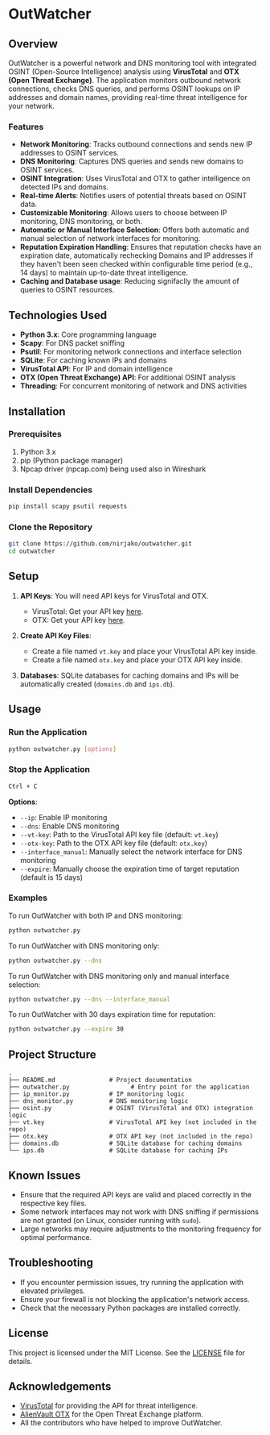 # OutWatcher

## Overview

OutWatcher is a powerful network and DNS monitoring tool with integrated OSINT (Open-Source Intelligence) analysis using **VirusTotal** and **OTX (Open Threat Exchange)**. The application monitors outbound network connections, checks DNS queries, and performs OSINT lookups on IP addresses and domain names, providing real-time threat intelligence for your network.

### Features

- **Network Monitoring**: Tracks outbound connections and sends new IP addresses to OSINT services.
- **DNS Monitoring**: Captures DNS queries and sends new domains to OSINT services.
- **OSINT Integration**: Uses VirusTotal and OTX to gather intelligence on detected IPs and domains.
- **Real-time Alerts**: Notifies users of potential threats based on OSINT data.
- **Customizable Monitoring**: Allows users to choose between IP monitoring, DNS monitoring, or both.
- **Automatic or Manual Interface Selection**: Offers both automatic and manual selection of network interfaces for monitoring.
- **Reputation Expiration Handling**: Ensures that reputation checks have an expiration date, automatically rechecking Domains and IP addresses if they haven't been seen checked within configurable time period (e.g., 14 days) to maintain up-to-date threat intelligence.
-  **Caching and Database usage**: Reducing signifaclly the amount of queries to OSINT resources.


## Technologies Used

- **Python 3.x**: Core programming language
- **Scapy**: For DNS packet sniffing
- **Psutil**: For monitoring network connections and interface selection
- **SQLite**: For caching known IPs and domains
- **VirusTotal API**: For IP and domain intelligence
- **OTX (Open Threat Exchange) API**: For additional OSINT analysis
- **Threading**: For concurrent monitoring of network and DNS activities

## Installation

### Prerequisites

1. Python 3.x
2. pip (Python package manager)
3. Npcap driver (npcap.com) being used also in Wireshark

### Install Dependencies

```bash
pip install scapy psutil requests
```

### Clone the Repository

```bash
git clone https://github.com/nirjako/outwatcher.git
cd outwatcher
```

## Setup

1. **API Keys**: You will need API keys for VirusTotal and OTX.
   - VirusTotal: Get your API key [here](https://www.virustotal.com/gui/join-us).
   - OTX: Get your API key [here](https://otx.alienvault.com/api).

2. **Create API Key Files**:
   - Create a file named `vt.key` and place your VirusTotal API key inside.
   - Create a file named `otx.key` and place your OTX API key inside.

3. **Databases**: SQLite databases for caching domains and IPs will be automatically created (`domains.db` and `ips.db`).

## Usage

### Run the Application

```bash
python outwatcher.py [options]
```

### Stop the Application
```bash
Ctrl + C
```


**Options**:
- `--ip`: Enable IP monitoring
- `--dns`: Enable DNS monitoring
- `--vt-key`: Path to the VirusTotal API key file (default: `vt.key`)
- `--otx-key`: Path to the OTX API key file (default: `otx.key`)
- `--interface_manual`: Manually select the network interface for DNS monitoring
- `--expire`: Manually choose the expiration time of target reputation (default is 15 days)

### Examples

To run OutWatcher with both IP and DNS monitoring:

```bash
python outwatcher.py
```

To run OutWatcher with DNS monitoring only:

```bash
python outwatcher.py --dns
```

To run OutWatcher with DNS monitoring only and manual interface selection:

```bash
python outwatcher.py --dns --interface_manual
```

To run OutWatcher with 30 days expiration time for reputation:

```bash
python outwatcher.py --expire 30
```

## Project Structure

```
.
├── README.md               # Project documentation
├── outwatcher.py                 # Entry point for the application
├── ip_monitor.py           # IP monitoring logic
├── dns_monitor.py          # DNS monitoring logic
├── osint.py                # OSINT (VirusTotal and OTX) integration logic
├── vt.key                  # VirusTotal API key (not included in the repo)
├── otx.key                 # OTX API key (not included in the repo)
├── domains.db              # SQLite database for caching domains
└── ips.db                  # SQLite database for caching IPs
```

## Known Issues

- Ensure that the required API keys are valid and placed correctly in the respective key files.
- Some network interfaces may not work with DNS sniffing if permissions are not granted (on Linux, consider running with `sudo`).
- Large networks may require adjustments to the monitoring frequency for optimal performance.

## Troubleshooting

- If you encounter permission issues, try running the application with elevated privileges.
- Ensure your firewall is not blocking the application's network access.
- Check that the necessary Python packages are installed correctly.

## License

This project is licensed under the MIT License. See the [LICENSE](LICENSE) file for details.

## Acknowledgements

- [VirusTotal](https://www.virustotal.com/) for providing the API for threat intelligence.
- [AlienVault OTX](https://otx.alienvault.com/) for the Open Threat Exchange platform.
- All the contributors who have helped to improve OutWatcher.
